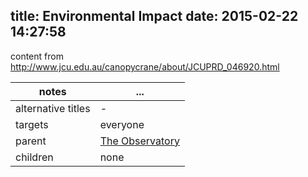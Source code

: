 title: Environmental Impact
date: 2015-02-22 14:27:58
---

content from http://www.jcu.edu.au/canopycrane/about/JCUPRD_046920.html

 notes | ...
-------|-----
alternative titles | -
targets | everyone
parent | <a href="../the-observatory">The Observatory</a>
children | none